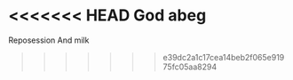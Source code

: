 <<<<<<< HEAD
God abeg
=======
Reposession
And milk
>>>>>>> e39dc2a1c17cea14beb2f065e91975fc05aa8294
